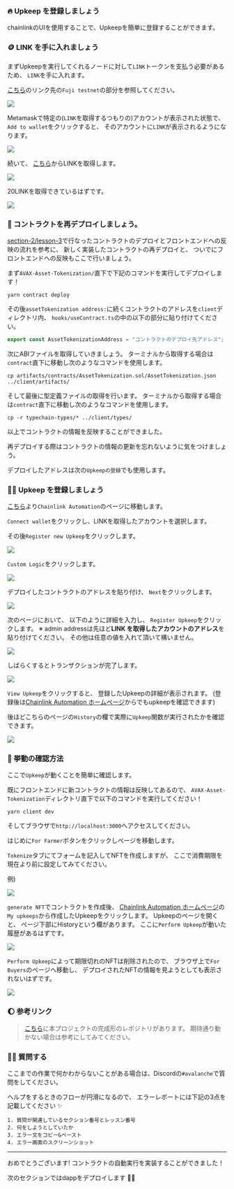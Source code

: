 ### 🔥 Upkeep を登録しましょう

chainlinkのUIを使用することで、Upkeepを簡単に登録することができます。

### 🪙 LINK を手に入れましょう

まずUpkeepを実行してくれるノードに対して`LINK`トークンを支払う必要があるため、 `LINK`を手に入れます。

[こちら](https://docs.chain.link/resources/link-token-contracts/)のリンク先の`Fuji testnet`の部分を参照してください。

![](/images/AVAX-Asset-Tokenization/section-3/2_1_5.png)

Metamaskで特定の(`LINK`を取得するつもりの)アカウントが表示された状態で、 `Add to wallet`をクリックすると、 そのアカウントに`LINK`が表示されるようになります。

![](/images/AVAX-Asset-Tokenization/section-3/2_1_6.png)

続いて、 [こちら](https://faucets.chain.link/fuji)からLINKを取得します。

![](/images/AVAX-Asset-Tokenization/section-3/2_1_7.png)

20LINKを取得できているはずです。

![](/images/AVAX-Asset-Tokenization/section-3/2_1_8.png)

### 🦆 コントラクトを再デプロイしましょう。

[section-2/lesson-3](/docs/AVAX-Asset-Tokenization/ja/section-2/lesson-3_%E3%82%B3%E3%83%B3%E3%83%88%E3%83%A9%E3%82%AF%E3%83%88%E3%81%A8%E6%8E%A5%E7%B6%9A%E3%81%97%E3%82%88%E3%81%86.md)で行なったコントラクトのデプロイとフロントエンドへの反映の流れを参考に、
新しく実装したコントラクトの再デプロイと、 ついでにフロントエンドへの反映もここで行いましょう。

まず`AVAX-Asset-Tokenization/`直下で下記のコマンドを実行してデプロイします！

```
yarn contract deploy
```

その後`assetTokenization address:`に続くコントラクトのアドレスを`client`ディレクトリ内、 `hooks/useContract.ts`の中の以下の部分に貼り付けてください。

```javascript
export const AssetTokenizationAddress = "コントラクトのデプロイ先アドレス";
```

次にABIファイルを取得していきましょう。
ターミナルから取得する場合は`contract`直下に移動し次のようなコマンドを使用します。

```
cp artifacts/contracts/AssetTokenization.sol/AssetTokenization.json ../client/artifacts/
```

そして最後に型定義ファイルの取得を行います。
ターミナルから取得する場合は`contract`直下に移動し次のようなコマンドを使用します。

```
cp -r typechain-types/* ../client/types/
```

以上でコントラクトの情報を反映することができました。

再デプロイする際はコントラクトの情報の更新を忘れないように気をつけましょう。

デプロイしたアドレスは次の`Upkeepの登録`でも使用します。

### 👨‍💻 Upkeep を登録しましょう

[こちら](https://automation.chain.link/fuji)より`Chainlink Automation`のページに移動します。

`Connect wallet`をクリックし、LINKを取得したアカウントを選択します。

その後`Register new Upkeep`をクリックします。

![](/images/AVAX-Asset-Tokenization/section-3/2_1_1.png)

`Custom Logic`をクリックします。

![](/images/AVAX-Asset-Tokenization/section-3/2_1_2.png)

デプロイしたコントラクトのアドレスを貼り付け、 `Next`をクリックします。

![](/images/AVAX-Asset-Tokenization/section-3/2_1_3.png)

次のページにおいて、 以下のように詳細を入力し、 `Register Upkeep`をクリックします。
※ admin addressは先ほど**LINK を取得したアカウントのアドレス**を貼り付けてください。
その他は任意の値を入れて頂いて構いません。

![](/images/AVAX-Asset-Tokenization/section-3/2_1_4.png)

しばらくするとトランザクションが完了します。

![](/images/AVAX-Asset-Tokenization/section-3/2_1_9.png)

`View Upkeep`をクリックすると、 登録したUpkeepの詳細が表示されます。
(登録後は[Chainlink Automation ホームページ](https://automation.chain.link/fuji)からでもupkeepを確認できます)

後ほどこちらのページの`History`の欄で実際に`Upkeep`関数が実行されたかを確認できます。

![](/images/AVAX-Asset-Tokenization/section-3/2_1_10.png)

### 🎍 挙動の確認方法

ここで`Upkeep`が動くことを簡単に確認します。

既にフロントエンドに新コントラクトの情報は反映してあるので、 `AVAX-Asset-Tokenization`ディレクトリ直下で以下のコマンドを実行してください！

```
yarn client dev
```

そしてブラウザで`http://localhost:3000`へアクセスしてください。

はじめに`For Farmer`ボタンをクリックしページを移動します。

`Tokenize`タブにてフォームを記入してNFTを作成しますが、 ここで消費期限を現在より前に設定してみてください。

例)

![](/images/AVAX-Asset-Tokenization/section-3/2_1_13.png)

`generate NFT`でコントラクトを作成後、
[Chainlink Automation ホームページ](https://automation.chain.link/fuji)の`My upkeeps`から作成したUpkeepをクリックします。
Upkeepのページを開くと、 ページ下部にHistoryという欄があります。
ここに`Perform Upkeep`が動いた履歴があるはずです。

![](/images/AVAX-Asset-Tokenization/section-3/2_1_11.png)

`Perform Upkeep`によって期限切れのNFTは削除されたので、
ブラウザ上で`For Buyers`のページへ移動し、 デプロイされたNFTの情報を見ようとしても表示されないはずです。

![](/images/AVAX-Asset-Tokenization/section-3/2_1_14.png)

### 🌔 参考リンク

> [こちら](https://github.com/unchain-dev/AVAX-Asset-Tokenization)に本プロジェクトの完成形のレポジトリがあります。
> 期待通り動かない場合は参考にしてみてください。

### 🙋‍♂️ 質問する

ここまでの作業で何かわからないことがある場合は、Discordの`#avalanche`で質問をしてください。

ヘルプをするときのフローが円滑になるので、 エラーレポートには下記の3点を記載してください ✨

```
1. 質問が関連しているセクション番号とレッスン番号
2. 何をしようとしていたか
3. エラー文をコピー&ペースト
4. エラー画面のスクリーンショット
```

---

おめでとうございます!
コントラクトの自動実行を実装することができました！

次のセクションではdappをデプロイします 🏌️‍♀️
